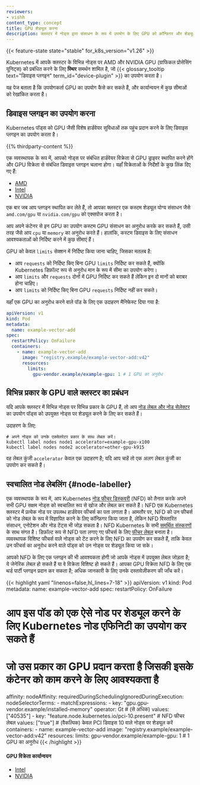 ```yaml
---
reviewers:
- vishh
content_type: concept
title: GPU शेड्यूल करना
description: क्लस्टर में नोड्स द्वारा संसाधन के रूप में उपयोग के लिए GPU को कॉन्फ़िगर और शेड्यूल करें।
---
```


<!-- overview -->

{{< feature-state state="stable" for_k8s_version="v1.26" >}}

Kubernetes में आपके क्लस्टर के विभिन्न नोड्स पर AMD और NVIDIA GPU (ग्राफिकल प्रोसेसिंग यूनिट्स) को प्रबंधित करने के लिए **स्थिर** समर्थन शामिल है, जो {{< glossary_tooltip text="डिवाइस प्लगइन" term_id="device-plugin" >}} का उपयोग करता है।

यह पेज बताता है कि उपयोगकर्ता GPU का उपयोग कैसे कर सकते हैं, और कार्यान्वयन में कुछ सीमाओं को रेखांकित करता है।

<!-- body -->

## डिवाइस प्लगइन का उपयोग करना

Kubernetes पॉड्स को GPU जैसी विशेष हार्डवेयर सुविधाओं तक पहुंच प्रदान करने के लिए डिवाइस प्लगइन का उपयोग करता है।

{{% thirdparty-content %}}

एक व्यवस्थापक के रूप में, आपको नोड्स पर संबंधित हार्डवेयर विक्रेता से GPU ड्राइवर स्थापित करने होंगे और GPU विक्रेता से संबंधित डिवाइस प्लगइन चलाना होगा। यहाँ विक्रेताओं के निर्देशों के कुछ लिंक दिए गए हैं:

* [AMD](https://github.com/ROCm/k8s-device-plugin#deployment)
* [Intel](https://intel.github.io/intel-device-plugins-for-kubernetes/cmd/gpu_plugin/README.html)
* [NVIDIA](https://github.com/NVIDIA/k8s-device-plugin#quick-start)

एक बार जब आप प्लगइन स्थापित कर लेते हैं, तो आपका क्लस्टर एक कस्टम शेड्यूल योग्य संसाधन जैसे `amd.com/gpu` या `nvidia.com/gpu` को एक्सपोज करता है।

आप अपने कंटेनर से इन GPU का उपयोग कस्टम GPU संसाधन का अनुरोध करके कर सकते हैं, उसी तरह जैसे आप `cpu` या `memory` का अनुरोध करते हैं।
हालांकि, कस्टम डिवाइस के लिए संसाधन आवश्यकताओं को निर्दिष्ट करने में कुछ सीमाएं हैं।

GPU को केवल `limits` सेक्शन में निर्दिष्ट किया जाना चाहिए, जिसका मतलब है:
* आप `requests` को निर्दिष्ट किए बिना GPU `limits` निर्दिष्ट कर सकते हैं, क्योंकि
  Kubernetes डिफ़ॉल्ट रूप से अनुरोध मान के रूप में सीमा का उपयोग करेगा।
* आप `limits` और `requests` दोनों में GPU निर्दिष्ट कर सकते हैं लेकिन इन दो मानों को
  बराबर होना चाहिए।
* आप `limits` को निर्दिष्ट किए बिना GPU `requests` निर्दिष्ट नहीं कर सकते।

यहाँ एक GPU का अनुरोध करने वाले पॉड के लिए एक उदाहरण मैनिफेस्ट दिया गया है:

```yaml
apiVersion: v1
kind: Pod
metadata:
  name: example-vector-add
spec:
  restartPolicy: OnFailure
  containers:
    - name: example-vector-add
      image: "registry.example/example-vector-add:v42"
      resources:
        limits:
          gpu-vendor.example/example-gpu: 1 # 1 GPU का अनुरोध
```

## विभिन्न प्रकार के GPU वाले क्लस्टर का प्रबंधन

यदि आपके क्लस्टर में विभिन्न नोड्स पर विभिन्न प्रकार के GPU हैं, तो आप
[नोड लेबल और नोड सेलेक्टर](/docs/tasks/configure-pod-container/assign-pods-nodes/)
का उपयोग पॉड्स को उपयुक्त नोड्स पर शेड्यूल करने के लिए कर सकते हैं।

उदाहरण के लिए:

```shell
# अपने नोड्स को उनके एक्सेलरेटर प्रकार के साथ लेबल करें।
kubectl label nodes node1 accelerator=example-gpu-x100
kubectl label nodes node2 accelerator=other-gpu-k915
```

वह लेबल कुंजी `accelerator` केवल एक उदाहरण है; यदि आप चाहें तो एक अलग लेबल कुंजी का उपयोग कर सकते हैं।

## स्वचालित नोड लेबलिंग {#node-labeller}

एक व्यवस्थापक के रूप में, आप Kubernetes [नोड फीचर डिस्कवरी](https://github.com/kubernetes-sigs/node-feature-discovery) (NFD) को तैनात करके अपने सभी GPU सक्षम नोड्स को स्वचालित रूप से खोज और लेबल कर सकते हैं।
NFD एक Kubernetes क्लस्टर में प्रत्येक नोड पर उपलब्ध हार्डवेयर फीचर्स का पता लगाता है।
आमतौर पर, NFD को उन फीचर्स को नोड लेबल के रूप में विज्ञापित करने के लिए कॉन्फ़िगर किया जाता है, लेकिन NFD विस्तारित संसाधन, एनोटेशन और नोड टेंट्स भी जोड़ सकता है।
NFD Kubernetes के सभी [समर्थित संस्करणों](/releases/version-skew-policy/#supported-versions) के साथ संगत है।
डिफ़ॉल्ट रूप से NFD पता लगाए गए फीचर्स के लिए [फीचर लेबल](https://kubernetes-sigs.github.io/node-feature-discovery/master/usage/features.html) बनाता है।
व्यवस्थापक विशिष्ट फीचर्स वाले नोड्स को टेंट करने के लिए NFD का उपयोग कर सकते हैं, ताकि केवल उन फीचर्स का अनुरोध करने वाले पॉड्स को उन नोड्स पर शेड्यूल किया जा सके।

आपको NFD के लिए एक प्लगइन की भी आवश्यकता होगी जो आपके नोड्स में उपयुक्त लेबल जोड़ता है; ये जेनेरिक
लेबल हो सकते हैं या वे विक्रेता विशिष्ट हो सकते हैं। आपका GPU विक्रेता NFD के लिए एक थर्ड पार्टी
प्लगइन प्रदान कर सकता है; अधिक जानकारी के लिए उनके दस्तावेज़ीकरण की जाँच करें।

{{< highlight yaml "linenos=false,hl_lines=7-18" >}}
apiVersion: v1
kind: Pod
metadata:
  name: example-vector-add
spec:
  restartPolicy: OnFailure
  # आप इस पॉड को एक ऐसे नोड पर शेड्यूल करने के लिए Kubernetes नोड एफिनिटी का उपयोग कर सकते हैं
  # जो उस प्रकार का GPU प्रदान करता है जिसकी इसके कंटेनर को काम करने के लिए आवश्यकता है
  affinity:
    nodeAffinity:
      requiredDuringSchedulingIgnoredDuringExecution:
        nodeSelectorTerms:
        - matchExpressions:
          - key: "gpu.gpu-vendor.example/installed-memory"
            operator: Gt # (से अधिक)
            values: ["40535"]
          - key: "feature.node.kubernetes.io/pci-10.present" # NFD फीचर लेबल
            values: ["true"] # (वैकल्पिक) केवल PCI डिवाइस 10 वाले नोड्स पर शेड्यूल करें
  containers:
    - name: example-vector-add
      image: "registry.example/example-vector-add:v42"
      resources:
        limits:
          gpu-vendor.example/example-gpu: 1 # 1 GPU का अनुरोध
{{< /highlight >}}

#### GPU विक्रेता कार्यान्वयन

- [Intel](https://intel.github.io/intel-device-plugins-for-kubernetes/cmd/gpu_plugin/README.html)
- [NVIDIA](https://github.com/NVIDIA/k8s-device-plugin) 